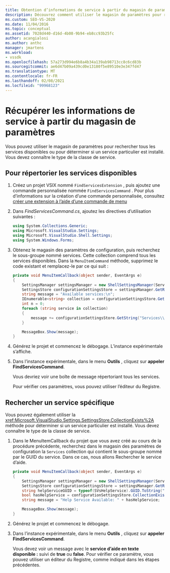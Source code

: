 ```yaml
---
title: Obtention d’informations de service à partir du magasin de paramètres | Microsoft Docs
description: Découvrez comment utiliser le magasin de paramètres pour rechercher tous les services disponibles ou pour déterminer si un service particulier est installé.
ms.custom: SEO-VS-2020
ms.date: 11/04/2016
ms.topic: conceptual
ms.assetid: 7028d440-d16d-4b08-9b94-eb8cc93b25fc
author: acangialosi
ms.author: anthc
manager: jmartens
ms.workload:
- vssdk
ms.openlocfilehash: 57a273d994e6b8a4b34a139ab98713cc8c6cd83b
ms.sourcegitcommit: ae6d47b09a439cd0e13180f5e89510e3e347fd47
ms.translationtype: MT
ms.contentlocale: fr-FR
ms.lasthandoff: 02/08/2021
ms.locfileid: "99968123"
---
```

# <a name="get-service-information-from-the-settings-store"></a>Récupérer les informations de service à partir du magasin de paramètres
Vous pouvez utiliser le magasin de paramètres pour rechercher tous les services disponibles ou pour déterminer si un service particulier est installé. Vous devez connaître le type de la classe de service.

## <a name="to-list-the-available-services"></a>Pour répertorier les services disponibles

1. Créez un projet VSIX nommé `FindServicesExtension` , puis ajoutez une commande personnalisée nommée `FindServicesCommand` . Pour plus d’informations sur la création d’une commande personnalisée, consultez [créer une extension à l’aide d’une commande de menu](../extensibility/creating-an-extension-with-a-menu-command.md)

2. Dans *FindServicesCommand.cs*, ajoutez les directives d’utilisation suivantes :

    ```csharp
    using System.Collections.Generic;
    using Microsoft.VisualStudio.Settings;
    using Microsoft.VisualStudio.Shell.Settings;
    using System.Windows.Forms;
    ```

3. Obtenez le magasin des paramètres de configuration, puis recherchez le sous-groupe nommé services. Cette collection comprend tous les services disponibles. Dans la `MenuItemCommand` méthode, supprimez le code existant et remplacez-le par ce qui suit :

    ```csharp
    private void MenuItemCallback(object sender, EventArgs e)
    {
        SettingsManager settingsManager = new ShellSettingsManager(ServiceProvider);
        SettingsStore configurationSettingsStore = settingsManager.GetReadOnlySettingsStore(SettingsScope.Configuration);
        string message = "Available services:\n";
        IEnumerable<string> collection = configurationSettingsStore.GetSubCollectionNames("Services");
        int n = 0;
        foreach (string service in collection)
        {
            message += configurationSettingsStore.GetString("Services\\" + service, "Name", "Unknown") + "\n";
        }

        MessageBox.Show(message);
    }
    ```

4. Générez le projet et commencez le débogage. L’instance expérimentale s’affiche.

5. Dans l’instance expérimentale, dans le menu **Outils** , cliquez sur **appeler FindServicesCommand**.

     Vous devriez voir une boîte de message répertoriant tous les services.

     Pour vérifier ces paramètres, vous pouvez utiliser l’éditeur du Registre.

## <a name="find-a-specific-service"></a>Rechercher un service spécifique
 Vous pouvez également utiliser la <xref:Microsoft.VisualStudio.Settings.SettingsStore.CollectionExists%2A> méthode pour déterminer si un service particulier est installé. Vous devez connaître le type de la classe de service.

1. Dans le MenuItemCallback du projet que vous avez créé au cours de la procédure précédente, recherchez dans le magasin des paramètres de configuration la `Services` collection qui contient le sous-groupe nommé par le GUID du service. Dans ce cas, nous allons Rechercher le service d’aide.

    ```csharp
    private void MenuItemCallback(object sender, EventArgs e)
    {
        SettingsManager settingsManager = new ShellSettingsManager(ServiceProvider);
        SettingsStore configurationSettingsStore = settingsManager.GetReadOnlySettingsStore(SettingsScope.Configuration);
        string helpServiceGUID = typeof(SVsHelpService).GUID.ToString("B").ToUpper();
        bool hasHelpService = configurationSettingsStore.CollectionExists("Services\\" + helpServiceGUID);
        string message = "Help Service Available: " + hasHelpService;

        MessageBox.Show(message);
    }
    ```

2. Générez le projet et commencez le débogage.

3. Dans l’instance expérimentale, dans le menu **Outils** , cliquez sur **appeler FindServicesCommand**.

     Vous devez voir un message avec le **service d’aide en texte disponible :**  suivi de **true** ou **false**. Pour vérifier ce paramètre, vous pouvez utiliser un éditeur du Registre, comme indiqué dans les étapes précédentes.

